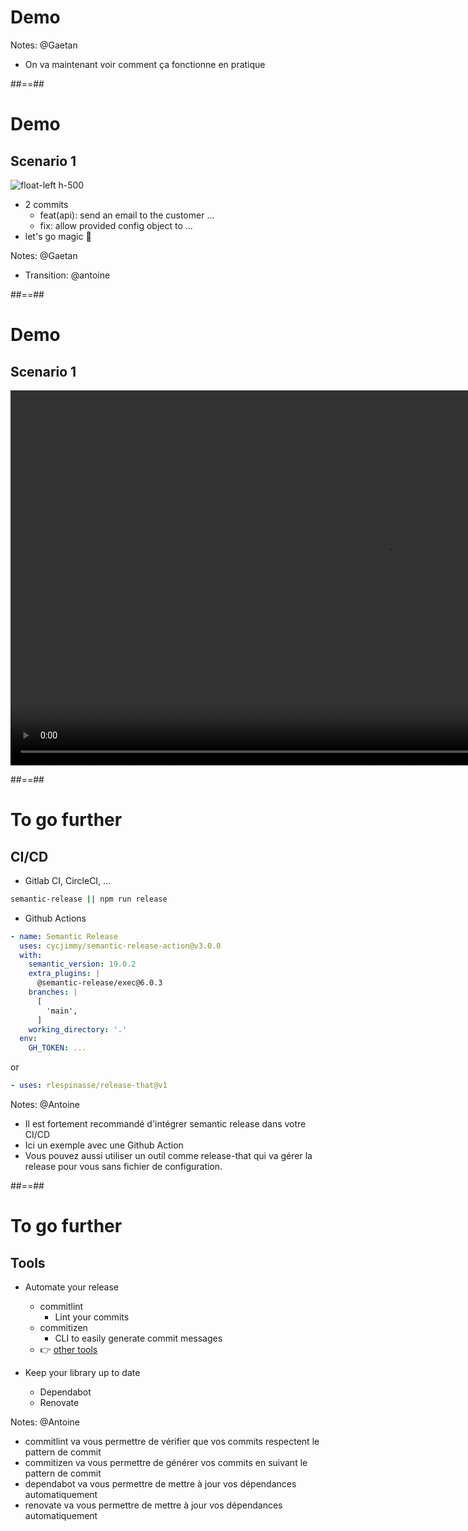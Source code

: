 <!-- .slide: class="transition bg-pink" -->
# Demo

Notes: @Gaetan
* On va maintenant voir comment ça fonctionne en pratique

##==##
# Demo
## Scenario 1

![float-left h-500](./assets/images/demo_git_tree.png)

* 2 commits
  * feat(api): send an email to the customer ...
  * fix: allow provided config object to ...
* let's go magic 🦄
<!-- .element: class="list-fragment" -->

Notes: @Gaetan
* Transition: @antoine

##==##
# Demo
## Scenario 1

<video style="padding:auto" height="600px" controls src="./assets/videos/demo1.mp4"></video>


##==##
# To go further
## CI/CD

* Gitlab CI, CircleCI, ...

```bash
semantic-release || npm run release
```

* Github Actions

```yaml
- name: Semantic Release
  uses: cycjimmy/semantic-release-action@v3.0.0
  with:
    semantic_version: 19.0.2
    extra_plugins: |
      @semantic-release/exec@6.0.3
    branches: |
      [
        'main', 
      ]
    working_directory: '.'
  env:
    GH_TOKEN: ...
```

or

```yaml
- uses: rlespinasse/release-that@v1
```

Notes: @Antoine
* Il est fortement recommandé d'intégrer semantic release dans votre CI/CD
* Ici un exemple avec une Github Action
* Vous pouvez aussi utiliser un outil comme release-that qui va gérer la release pour vous sans fichier de configuration.

##==##
# To go further
## Tools

* Automate your release
  * commitlint
    * Lint your commits
  * commitizen
    * CLI to easily generate commit messages
  * 👉 [other tools](https://www.conventionalcommits.org/en/about/#tooling-for-conventional-commits)

* Keep your library up to date
  * Dependabot
  * Renovate

Notes: @Antoine
* commitlint va vous permettre de vérifier que vos commits respectent le pattern de commit
* commitizen va vous permettre de générer vos commits en suivant le pattern de commit
* dependabot va vous permettre de mettre à jour vos dépendances automatiquement
* renovate va vous permettre de mettre à jour vos dépendances automatiquement

